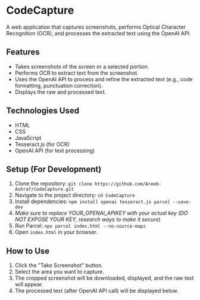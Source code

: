# CodeCapture

A web application that captures screenshots, performs Optical Character Recognition (OCR), and processes the extracted text using the OpenAI API.

## Features

*   Takes screenshots of the screen or a selected portion.
*   Performs OCR to extract text from the screenshot.
*   Uses the OpenAI API to process and refine the extracted text (e.g., code formatting, punctuation correction).
*   Displays the raw and processed text.

## Technologies Used

*   HTML
*   CSS
*   JavaScript
*   Tesseract.js (for OCR)
*   OpenAI API (for text processing)

## Setup (For Development)

1.  Clone the repository: `git clone https://github.com/Areeb-Ashraf/CodeCapture.git`
2.  Navigate to the project directory: `cd CodeCapture`
3.  Install dependencies: `npm install openai tesseract.js parcel --save-dev`
4.  *Make sure to replace YOUR_OPENAI_APIKEY with your actual key (DO NOT EXPOSE YOUR KEY, research ways to make it secure)*
5.  Run Parcel: `npx parcel index.html --no-source-maps`
6.  Open `index.html` in your browser.

## How to Use

1.  Click the "Take Screenshot" button.
2.  Select the area you want to capture.
3.  The cropped screenshot will be downloaded, displayed, and the raw text will appear.
4.  The processed text (after OpenAI API call) will be displayed below.